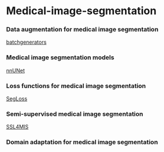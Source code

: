 # Medical-image-segmentation

### Data augmentation for medical image segmentation
[batchgenerators](https://github.com/MIC-DKFZ/batchgenerators)

### Medical image segmentation models
[nnUNet](https://github.com/MIC-DKFZ/nnUNet)

### Loss functions for medical image segmentation
[SegLoss](https://github.com/JunMa11/SegLoss)

### Semi-supervised medical image segmentation
[SSL4MIS](https://github.com/HiLab-git/SSL4MIS)

### Domain adaptation for medical image segmentation


